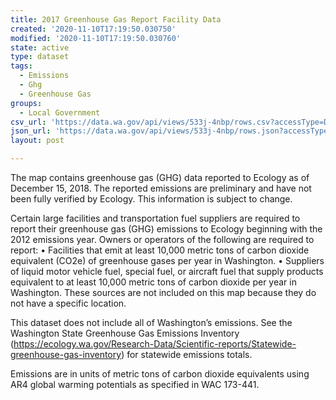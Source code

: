 ```yaml
---
title: 2017 Greenhouse Gas Report Facility Data
created: '2020-11-10T17:19:50.030750'
modified: '2020-11-10T17:19:50.030760'
state: active
type: dataset
tags:
  - Emissions
  - Ghg
  - Greenhouse Gas
groups:
  - Local Government
csv_url: 'https://data.wa.gov/api/views/533j-4nbp/rows.csv?accessType=DOWNLOAD'
json_url: 'https://data.wa.gov/api/views/533j-4nbp/rows.json?accessType=DOWNLOAD'
layout: post

---
```

The map contains greenhouse gas (GHG) data reported to Ecology as of December 15, 2018. The reported emissions are preliminary and have not been fully verified by Ecology. This information is subject to change.

Certain large facilities and transportation fuel suppliers are required to report their greenhouse gas (GHG) emissions to Ecology beginning with the 2012 emissions year. Owners or operators of the following are required to report: 
• Facilities that emit at least 10,000 metric tons of carbon dioxide equivalent (CO2e) of greenhouse gases per year in Washington. 
• Suppliers of liquid motor vehicle fuel, special fuel, or aircraft fuel that supply products equivalent to at least 10,000 metric tons of carbon dioxide per year in Washington. These sources are not included on this map because they do not have a specific location.

This dataset does not include all of Washington’s emissions. See the Washington State Greenhouse Gas Emissions Inventory (https://ecology.wa.gov/Research-Data/Scientific-reports/Statewide-greenhouse-gas-inventory) for statewide emissions totals.

Emissions are in units of metric tons of carbon dioxide equivalents using AR4 global warming potentials as specified in WAC 173-441.

